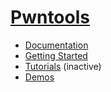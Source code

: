 # [Pwntools](https://github.com/Gallopsled/pwntools)
- [Documentation](http://docs.pwntools.com/)
- [Getting Started](http://docs.pwntools.com/en/latest/intro.html)
- [Tutorials](https://github.com/Gallopsled/pwntools-tutorial) (inactive)
- [Demos](https://github.com/Gallopsled/pwntools-write-ups)